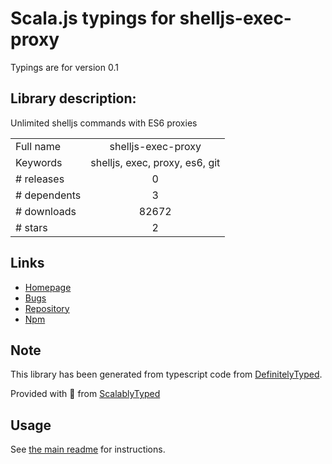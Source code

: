 
# Scala.js typings for shelljs-exec-proxy

Typings are for version 0.1

## Library description:
Unlimited shelljs commands with ES6 proxies

|                    |                 |
| ------------------ | :-------------: |
| Full name          | shelljs-exec-proxy |
| Keywords           | shelljs, exec, proxy, es6, git |
| # releases         | 0 |
| # dependents       | 3 |
| # downloads        | 82672 |
| # stars            | 2 |

## Links
- [Homepage](https://github.com/nfischer/shelljs-exec-proxy#readme)
- [Bugs](https://github.com/nfischer/shelljs-exec-proxy/issues)
- [Repository](https://github.com/nfischer/shelljs-exec-proxy)
- [Npm](https://www.npmjs.com/package/shelljs-exec-proxy)
    


## Note
This library has been generated from typescript code from [DefinitelyTyped](https://definitelytyped.org).

Provided with :purple_heart: from [ScalablyTyped](https://github.com/oyvindberg/ScalablyTyped)

## Usage
See [the main readme](../../readme.md) for instructions.


